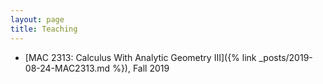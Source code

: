 ```yaml
---
layout: page
title: Teaching
---
```

- [MAC 2313: Calculus With Analytic Geometry III]({% link _posts/2019-08-24-MAC2313.md %}), Fall 2019
